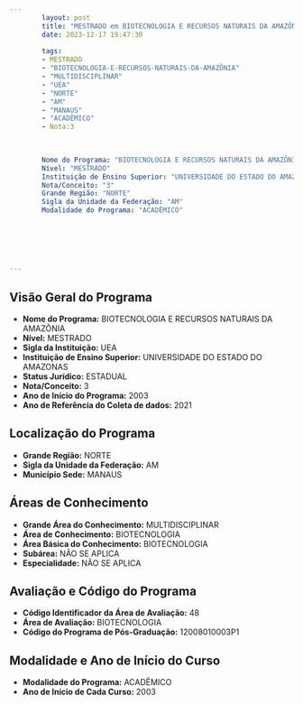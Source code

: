 ```yaml
---
        layout: post
        title: "MESTRADO em BIOTECNOLOGIA E RECURSOS NATURAIS DA AMAZÔNIA na UEA  "
        date: 2023-12-17 19:47:30
     
        tags:
        - MESTRADO
        - "BIOTECNOLOGIA-E-RECURSOS-NATURAIS-DA-AMAZÔNIA"
        - "MULTIDISCIPLINAR"
        - "UEA"
        - "NORTE"
        - "AM"
        - "MANAUS"
        - "ACADÊMICO"
        - Nota:3
        
        

        Nome do Programa: "BIOTECNOLOGIA E RECURSOS NATURAIS DA AMAZÔNIA"
        Nível: "MESTRADO"
        Instituição de Ensino Superior: "UNIVERSIDADE DO ESTADO DO AMAZONAS"
        Nota/Conceito: "3"
        Grande Região: "NORTE"
        Sigla da Unidade da Federação: "AM"
        Modalidade do Programa: "ACADÊMICO"
        
        
        
        
        
        
---
```

## Visão Geral do Programa
- **Nome do Programa:** BIOTECNOLOGIA E RECURSOS NATURAIS DA AMAZÔNIA
- **Nível:** MESTRADO
- **Sigla da Instituição:** UEA
- **Instituição de Ensino Superior:** UNIVERSIDADE DO ESTADO DO AMAZONAS
- **Status Jurídico:** ESTADUAL
- **Nota/Conceito:** 3
- **Ano de Início do Programa:** 2003
- **Ano de Referência do Coleta de dados:** 2021

## Localização do Programa
- **Grande Região:** NORTE
- **Sigla da Unidade da Federação:** AM
- **Município Sede:** MANAUS

## Áreas de Conhecimento
- **Grande Área do Conhecimento:** MULTIDISCIPLINAR
- **Área de Conhecimento:** BIOTECNOLOGIA
- **Área Básica do Conhecimento:** BIOTECNOLOGIA
- **Subárea:** NÃO SE APLICA
- **Especialidade:** NÃO SE APLICA

## Avaliação e Código do Programa
- **Código Identificador da Área de Avaliação:** 48
- **Área de Avaliação:** BIOTECNOLOGIA
- **Código do Programa de Pós-Graduação:** 12008010003P1


## Modalidade e Ano de Início do Curso
- **Modalidade do Programa:** ACADÊMICO
- **Ano de Início de Cada Curso:** 2003
